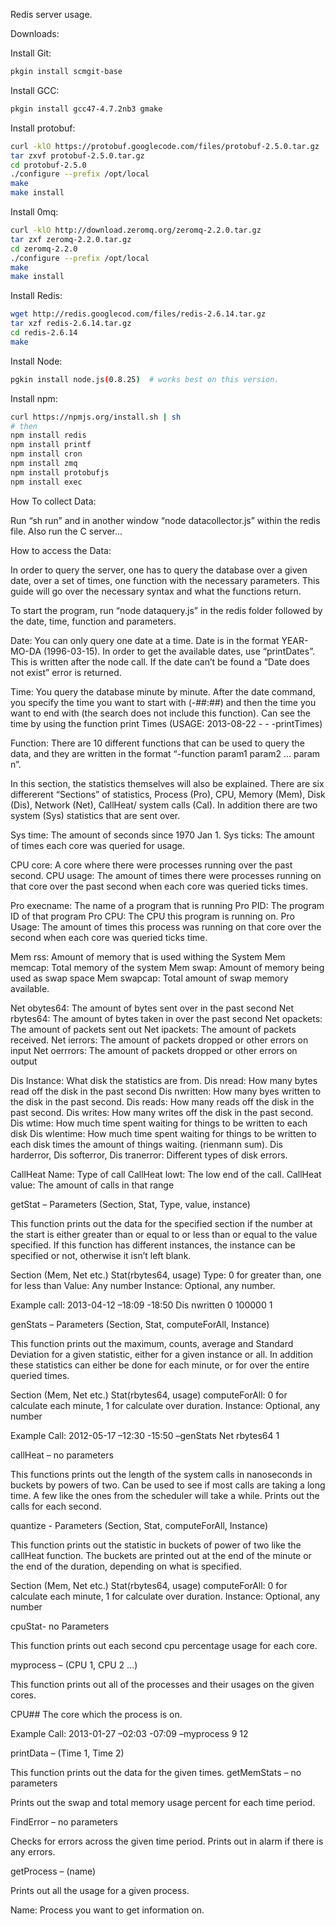 Redis server usage.

Downloads:

Install Git:
```bash
pkgin install scmgit-base
```

Install GCC:
```bash
pkgin install gcc47-4.7.2nb3 gmake
```

Install protobuf:
```bash
curl -klO https://protobuf.googlecode.com/files/protobuf-2.5.0.tar.gz
tar zxvf protobuf-2.5.0.tar.gz
cd protobuf-2.5.0
./configure --prefix /opt/local
make
make install
```

Install 0mq:
```bash
curl -klO http://download.zeromq.org/zeromq-2.2.0.tar.gz
tar zxf zeromq-2.2.0.tar.gz
cd zeromq-2.2.0
./configure --prefix /opt/local
make
make install
```

Install Redis:
```bash
wget http://redis.googlecod.com/files/redis-2.6.14.tar.gz
tar xzf redis-2.6.14.tar.gz
cd redis-2.6.14
make
```

Install Node:
```bash
pgkin install node.js(0.8.25)  # works best on this version.
```

Install npm:
```bash
curl https://npmjs.org/install.sh | sh
# then
npm install redis
npm install printf
npm install cron
npm install zmq
npm install protobufjs
npm install exec
```

How To collect Data:

Run “sh run” and in another window “node datacollector.js” within the redis file. Also run the C server...

How to access the Data:

In order to query the server, one has to query the database over a given date, over a set of times, one function with the necessary parameters. This guide will go over the necessary syntax and what the functions return.

To start the program, run “node dataquery.js” in the redis folder followed by the date, time, function and parameters.

Date:
You can only query one date at a time. Date is in the format YEAR-MO-DA (1996-03-15). In order to get the available dates, use “printDates”. This is written after the node call.  If the date can’t be found a “Date does not exist” error is returned.

Time:
You query the database minute by minute. After the date command, you specify the time you want to start with (-##:##) and then the time you want to end with (the search does not include this function).  Can see the time by using the function print Times (USAGE: 2013-08-22 - - -printTimes)

Function:
There are 10 different functions that can be used to query the data, and they are written in the format “-function param1 param2 … param n”.

In this section, the statistics themselves will also be explained. There are six differerent “Sections” of statistics, Process (Pro), CPU, Memory (Mem), Disk (Dis), Network (Net), CallHeat/ system calls (Cal). In addition there are two system (Sys) statistics that are sent over.

Sys time: The amount of seconds since 1970 Jan 1.
Sys ticks: The amount of times each core was queried for usage.

CPU core: A core where there were processes running over the past second.
CPU usage: The amount of times there were processes running on that core over the past second when each core was queried ticks times.

Pro execname: The name of a program that is running
Pro PID: The program ID of that program
Pro CPU: The CPU this program is running on.
Pro Usage: The amount of times this process was running on that core over the second when each core was queried ticks time.

Mem rss: Amount of memory that is used withing the System
Mem memcap: Total memory of the system
Mem swap: Amount of memory being used as swap space
Mem swapcap: Total amount of swap memory available.

Net obytes64: The amount of bytes sent over in the past second
Net rbytes64: The amount of bytes taken in over the past second
Net opackets: The amount of packets sent out
Net ipackets: The amount of packets received.
Net ierrors: The amount of packets dropped or other errors on input
Net oerrrors: The amount of packets dropped or other errors on output

Dis Instance: What disk the statistics are from.
Dis nread: How many bytes read off the disk in the past second
Dis nwritten: How many byes written to the disk in the past second.
Dis reads: How many reads off the disk in the past second.
Dis writes: How many writes off the disk in the past second.
Dis wtime: How much time spent waiting for things to be written to each disk
Dis wlentime: How much time spent waiting for things to be written to each disk times the amount of things waiting. (rienmann sum).
Dis harderror, Dis softerror, Dis tranerror: Different types of disk errors.

CallHeat Name: Type of call
CallHeat lowt: The low end of the call.
CallHeat value: The amount of calls in that range

getStat – Parameters (Section, Stat, Type, value, instance)

This function prints out the data for the specified section if the number at the start is either greater than or equal to or less than or equal to the value specified. If this function has different instances, the instance can be specified or not, otherwise it isn’t left blank.

  Section (Mem, Net etc.)
  Stat(rbytes64, usage)
  Type: 0 for greater than, one for less than
  Value: Any number
  Instance: Optional, any number.

Example call: 2013-04-12 –18:09 -18:50 Dis nwritten 0 100000 1

genStats – Parameters (Section, Stat, computeForAll, Instance)

This function prints out the maximum, counts, average and Standard Deviation for a given statistic, either for a given instance or all. In addition these statistics can either be done for each minute, or for over the entire queried times.

  Section (Mem, Net etc.)
  Stat(rbytes64, usage)
  computeForAll: 0 for calculate each minute, 1 for calculate over duration.
  Instance: Optional, any number

Example Call: 2012-05-17 –12:30 -15:50 –genStats Net rbytes64 1

callHeat – no parameters

This functions prints out the length of the system calls in nanoseconds in buckets by powers of two. Can be used to see if most calls are taking a long time. A few like the ones from the scheduler will take a while. Prints out the calls for each second.

quantize - Parameters (Section, Stat, computeForAll, Instance)

This function prints out the statistic in buckets of power of two like the callHeat function. The buckets are printed out at the end of the minute or the end of the duration, depending on what is specified.

Section (Mem, Net etc.)
  Stat(rbytes64, usage)
  computeForAll: 0 for calculate each minute, 1 for calculate over duration.
  Instance: Optional, any number

cpuStat- no Parameters

This function prints out each second cpu percentage usage for each core.

myprocess – (CPU 1, CPU 2 …)

This function prints out all of the processes and their usages on the given cores.

  CPU## The core which the process is on.

Example Call: 2013-01-27 –02:03 -07:09 –myprocess 9 12

printData – (Time 1, Time 2)

This function prints out the data for the given times.
getMemStats – no parameters

Prints out the swap and total memory usage percent for each time period. 

FindError – no parameters

Checks for errors across the given time period. Prints out in alarm if there is any errors.

getProcess – (name)

Prints out all the usage for a given process.

  Name: Process you want to get information on.



